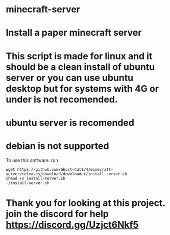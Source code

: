 # minecraft-server
# Install a paper minecraft server

# This script is made for linux and it should be a clean install of ubuntu server or you can use ubuntu desktop but for systems with 4G or under is not recomended.
# ubuntu server is recomended
# debian is not supported

To use this software: run

``` shel
wget https://github.com/Ghost-Cat174/minecraft-server/releases/download/downloader/install-server.sh
chmod +x install-server.sh
./install-server.sh
```

# Thank you for looking at this project. join the discord for help https://discord.gg/Uzjct6Nkf5
